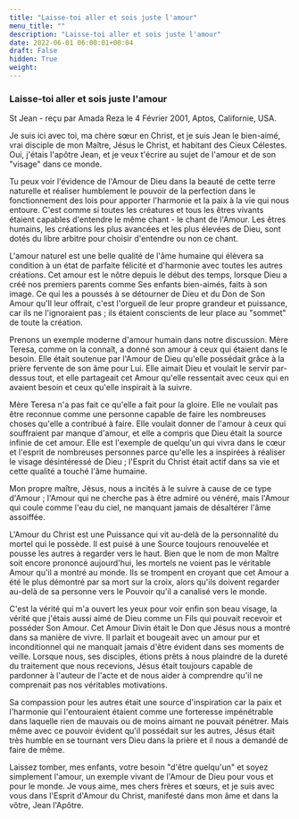 ```yaml
---
title: "Laisse-toi aller et sois juste l'amour"
menu_title: ""
description: "Laisse-toi aller et sois juste l'amour"
date: 2022-06-01 06:00:01+00:04
draft: False
hidden: True
weight:
---
```

### Laisse-toi aller et sois juste l'amour

St Jean - reçu par Amada Reza le 4 Février 2001, Aptos, Californie, USA.

Je suis ici avec toi, ma chère sœur en Christ, et je suis Jean le bien-aimé, vrai disciple de mon Maître, Jésus le Christ, et habitant des Cieux Célestes. Oui, j'étais l'apôtre Jean, et je veux t'écrire au sujet de l'amour et de son "visage" dans ce monde.

Tu peux voir l'évidence de l'Amour de Dieu dans la beauté de cette terre naturelle et réaliser humblement le pouvoir de la perfection dans le fonctionnement des lois pour apporter l'harmonie et la paix à la vie qui nous entoure. C'est comme si toutes les créatures et tous les êtres vivants étaient capables d'entendre le même chant - le chant de l'Amour. Les êtres humains, les créations les plus avancées et les plus élevées de Dieu, sont dotés du libre arbitre pour choisir d'entendre ou non ce chant.

L'amour naturel est une belle qualité de l'âme humaine qui élèvera sa condition à un état de parfaite félicité et d'harmonie avec toutes les autres créations. Cet amour est le nôtre depuis le début des temps, lorsque Dieu a créé nos premiers parents comme Ses enfants bien-aimés, faits à son image. Ce qui les a poussés à se détourner de Dieu et du Don de Son Amour qu'Il leur offrait, c'est l'orgueil de leur propre grandeur et puissance, car ils ne l'ignoraient pas ; ils étaient conscients de leur place au "sommet" de toute la création.

Prenons un exemple moderne d'amour humain dans notre discussion. Mère Teresa, comme on la connaît, a donné son amour à ceux qui étaient dans le besoin. Elle était soutenue par l'Amour de Dieu qu'elle possédait grâce à la prière fervente de son âme pour Lui. Elle aimait Dieu et voulait le servir par-dessus tout, et elle partageait cet Amour qu'elle ressentait avec ceux qui en avaient besoin et ceux qu'elle inspirait à la suivre.

Mère Teresa n'a pas fait ce qu'elle a fait pour la gloire. Elle ne voulait pas être reconnue comme une personne capable de faire les nombreuses choses qu'elle a contribué à faire. Elle voulait donner de l'amour à ceux qui souffraient par manque d'amour, et elle a compris que Dieu était la source infinie de cet amour. Elle est l'exemple de quelqu'un qui vivra dans le cœur et l'esprit de nombreuses personnes parce qu'elle les a inspirées à réaliser le visage désintéressé de Dieu ; l'Esprit du Christ était actif dans sa vie et cette qualité a touché l'âme humaine.

Mon propre maître, Jésus, nous a incités à le suivre à cause de ce type d'Amour ; l'Amour qui ne cherche pas à être admiré ou vénéré, mais l'Amour qui coule comme l'eau du ciel, ne manquant jamais de désaltérer l'âme assoiffée.

L'Amour du Christ est une Puissance qui vit au-delà de la personnalité du mortel qui le possède. Il est puisé à une Source toujours renouvelée et pousse les autres à regarder vers le haut. Bien que le nom de mon Maître soit encore prononcé aujourd'hui, les mortels ne voient pas le véritable Amour qu'il a montré au monde. Ils se trompent en croyant que cet Amour a été le plus démontré par sa mort sur la croix, alors qu'ils doivent regarder au-delà de sa personne vers le Pouvoir qu'il a canalisé vers le monde.

C'est la vérité qui m'a ouvert les yeux pour voir enfin son beau visage, la vérité que j'étais aussi aimé de Dieu comme un Fils qui pouvait recevoir et posséder Son Amour. Cet Amour Divin était le Don que Jésus nous a montré dans sa manière de vivre. Il parlait et bougeait avec un amour pur et inconditionnel qui ne manquait jamais d'être évident dans ses moments de veille. Lorsque nous, ses disciples, étions prêts à nous plaindre de la dureté du traitement que nous recevions, Jésus était toujours capable de pardonner à l'auteur de l'acte et de nous aider à comprendre qu'il ne comprenait pas nos véritables motivations.

Sa compassion pour les autres était une source d'inspiration car la paix et l'harmonie qui l'entouraient étaient comme une forteresse impénétrable dans laquelle rien de mauvais ou de moins aimant ne pouvait pénétrer. Mais même avec ce pouvoir évident qu'il possédait sur les autres, Jésus était très humble en se tournant vers Dieu dans la prière et il nous a demandé de faire de même.

Laissez tomber, mes enfants, votre besoin "d'être quelqu'un" et soyez simplement l'amour, un exemple vivant de l'Amour de Dieu pour vous et pour le monde. Je vous aime, mes chers frères et sœurs, et je suis avec vous dans l'Esprit d'Amour du Christ, manifesté dans mon âme et dans la vôtre, Jean l'Apôtre.